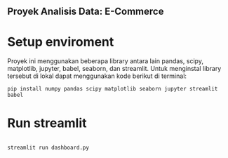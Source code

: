 ## Proyek Analisis Data: E-Commerce
# Setup enviroment
Proyek ini menggunakan beberapa library antara lain pandas, scipy, matplotlib, jupyter, babel, seaborn, dan streamlit. Untuk menginstal library tersebut di lokal dapat menggunakan kode berikut di terminal:
```
pip install numpy pandas scipy matplotlib seaborn jupyter streamlit babel
```
# Run streamlit
```

streamlit run dashboard.py
